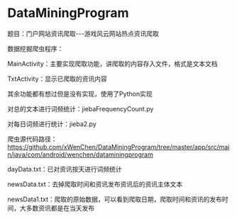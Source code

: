 # DataMiningProgram
 
题目：门户网站资讯爬取---游戏风云网站热点资讯爬取

数据挖掘爬虫程序：
 
MainActivity：主要实现爬取功能，讲爬取的内容存入文件，格式是文本文档

TxtActivity：显示已爬取的资讯内容
 
其余功能都有想过但是没有实现，使用了Python实现
 
对总的文本进行词频统计：jiebaFrequencyCount.py
 
对每日词频进行统计：jieba2.py
 
爬虫源代码路径： https://github.com/xWenChen/DataMiningProgram/tree/master/app/src/main/java/com/android/wenchen/dataminingprogram
 
dayData.txt：已对资讯按天进行词频统计
 
newsData.txt：去掉爬取时间和资讯发布资讯后的资讯主体文本

newsData1.txt：爬取的原始数据，可以看到爬取日期，爬取时间和资讯的发布时间，大多数资讯都是在当天发布

